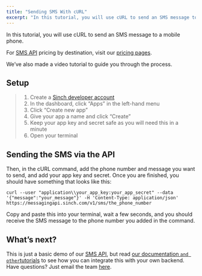 ```yaml
---
title: "Sending SMS With cURL"
excerpt: "In this tutorial, you will use cURL to send an SMS message to a mobile phone. We’ve also made a video tutorial to guide you through the process. Find out more."
---
```

In this tutorial, you will use cURL to send an SMS message to a mobile phone.

For [SMS API](https://www.sinch.com/products/messaging/sms/) pricing by destination, visit our [pricing pages](https://www.sinch.com/products/messaging/sms/).

We’ve also made a video tutorial to guide you through the process.

## Setup

> 1.  Create a [Sinch developer account](https://portal.sinch.com/#/signup)
> 2.  In the dashboard, click “Apps” in the left-hand menu
> 3.  Click “Create new app”
> 4.  Give your app a name and click “Create”
> 5.  Keep your app key and secret safe as you will need this in a minute
> 6.  Open your terminal

## Sending the SMS via the API

Then, in the cURL command, add the phone number and message you want to send, and add your app key and secret. Once you are finished, you should have something that looks like this:

```shell
curl --user "application\\your_app_key:your_app_secret" --data '{"message":"your_message"}' -H 'Content-Type: application/json' https://messagingapi.sinch.com/v1/sms/the_phone_number
```

Copy and paste this into your terminal, wait a few seconds, and you should receive the SMS message to the phone number you added in the command.

## What’s next?

This is just a basic demo of our [SMS API](https://www.sinch.com/products/messaging/sms/), but read [our documentation <sms-classic-sinch>` and other `tutorials](doc:tutorials-introduction) to see how you can integrate this with your own backend. Have questions? Just email the team [here](mailto:hello@sinch.com).
